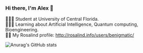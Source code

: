 ### Hi there, I'm Alex 👋

👩🏻‍🎓 Student at University of Central Florida.  
👩🏻‍💻 Learning about Artificial Intelligence, Quantum computing, Bioengineering.  
:woman_scientist: My Rosalind profile: http://rosalind.info/users/benigmatic/

![Anurag's GitHub stats](https://github-readme-stats.vercel.app/api?username=benigmatic&show_icons=true&theme=nord)
